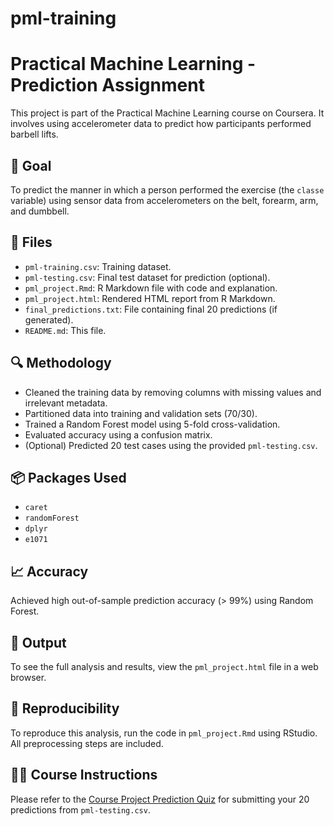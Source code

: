 # pml-training
# Practical Machine Learning - Prediction Assignment

This project is part of the Practical Machine Learning course on Coursera. It involves using accelerometer data to predict how participants performed barbell lifts.

## 🚀 Goal

To predict the manner in which a person performed the exercise (the `classe` variable) using sensor data from accelerometers on the belt, forearm, arm, and dumbbell.

## 📂 Files

- `pml-training.csv`: Training dataset.
- `pml-testing.csv`: Final test dataset for prediction (optional).
- `pml_project.Rmd`: R Markdown file with code and explanation.
- `pml_project.html`: Rendered HTML report from R Markdown.
- `final_predictions.txt`: File containing final 20 predictions (if generated).
- `README.md`: This file.

## 🔍 Methodology

- Cleaned the training data by removing columns with missing values and irrelevant metadata.
- Partitioned data into training and validation sets (70/30).
- Trained a Random Forest model using 5-fold cross-validation.
- Evaluated accuracy using a confusion matrix.
- (Optional) Predicted 20 test cases using the provided `pml-testing.csv`.

## 📦 Packages Used

- `caret`
- `randomForest`
- `dplyr`
- `e1071`

## 📈 Accuracy

Achieved high out-of-sample prediction accuracy (> 99%) using Random Forest.

## 📄 Output

To see the full analysis and results, view the `pml_project.html` file in a web browser.

## 🧪 Reproducibility

To reproduce this analysis, run the code in `pml_project.Rmd` using RStudio. All preprocessing steps are included.

## 🧑‍🏫 Course Instructions

Please refer to the [Course Project Prediction Quiz](https://www.coursera.org/learn/practical-machine-learning/) for submitting your 20 predictions from `pml-testing.csv`.
